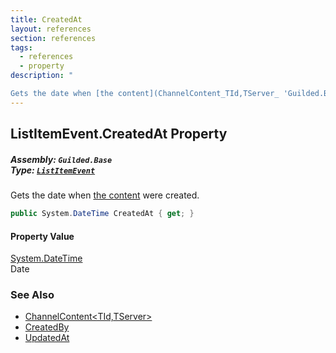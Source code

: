 ```yaml
---
title: CreatedAt
layout: references
section: references
tags:
  - references
  - property
description: "

Gets the date when [the content](ChannelContent_TId,TServer_ 'Guilded.Base.Content.ChannelContent<TId,TServer>') were created."
---
```


## ListItemEvent.CreatedAt Property
##### **Assembly:** `Guilded.Base`<br/>**Type:** [`ListItemEvent`](ListItemEvent 'Guilded.Base.Events.ListItemEvent')

Gets the date when [the content](ChannelContent_TId,TServer_ 'Guilded.Base.Content.ChannelContent<TId,TServer>') were created.

```csharp
public System.DateTime CreatedAt { get; }
```

#### Property Value
[System.DateTime](https://docs.microsoft.com/en-us/dotnet/api/System.DateTime 'System.DateTime')  
Date

### See Also
- [ChannelContent&lt;TId,TServer&gt;](ChannelContent_TId,TServer_ 'Guilded.Base.Content.ChannelContent<TId,TServer>')
- [CreatedBy](ChannelContent_TId,TServer_.CreatedBy 'Guilded.Base.Content.ChannelContent<TId,TServer>.CreatedBy')
- [UpdatedAt](IUpdatableContent.UpdatedAt 'Guilded.Base.Content.IUpdatableContent.UpdatedAt')